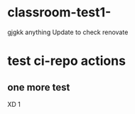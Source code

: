 # classroom-test1-
gjgkk
anything
Update to check renovate

# test ci-repo actions
## one more test
XD
1

